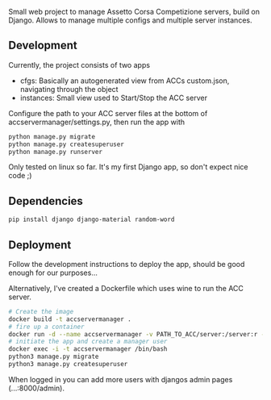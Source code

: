 Small web project to manage Assetto Corsa Competizione servers, build on Django.
Allows to manage multiple configs and multiple server instances.


## Development
Currently, the project consists of two apps
* cfgs: Basically an autogenerated view from ACCs custom.json, navigating through the object
* instances: Small view used to Start/Stop the ACC server 

Configure the path to your ACC server files at the bottom of accservermanager/settings.py, then run the app with
```bash
python manage.py migrate
python manage.py createsuperuser
python manage.py runserver
```

Only tested on linux so far. It's my first Django app, so don't expect nice code ;) 


## Dependencies
```bash
pip install django django-material random-word
```

## Deployment
Follow the development instructions to deploy the app, should be good enough for our purposes...

Alternatively, I've created a Dockerfile which uses wine to run the ACC server.

```bash
# Create the image
docker build -t accservermanager .
# fire up a container
docker run -d --name accservermanager -v PATH_TO_ACC/server:/server:r -p 8000:8000 -p 9231:9231/udp -p 9232:9232/tcp accservermanager
# initiate the app and create a manager user
docker exec -i -t accservermanager /bin/bash
python3 manage.py migrate
python3 manage.py createsuperuser
```

When logged in you can add more users with djangos admin pages (...:8000/admin).
